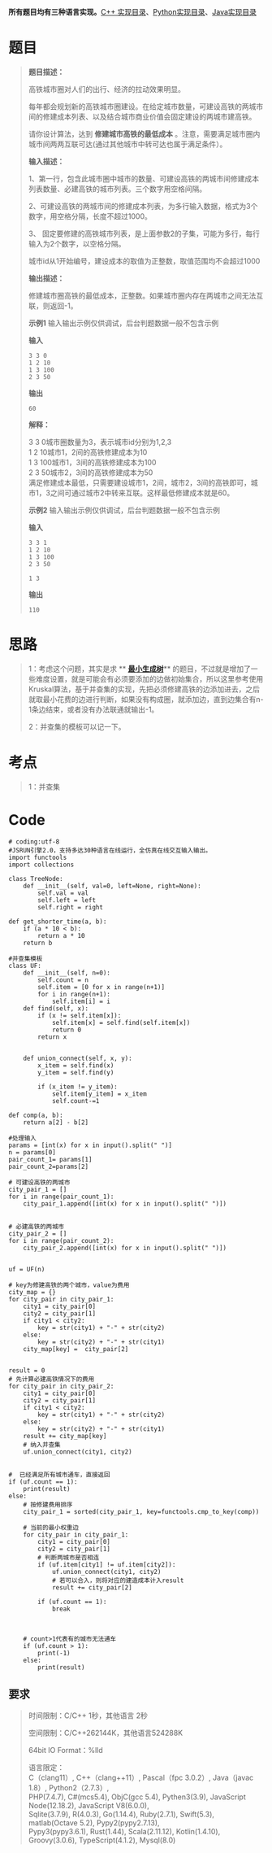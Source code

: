 **所有题目均有三种语言实现。**[C++
实现目录](https://blog.csdn.net/misayaaaaa/category_12036814.html "C++
实现目录")、[Python实现目录](https://blog.csdn.net/misayaaaaa/category_12111005.html
"Python实现目录")、[Java实现目录](https://blog.csdn.net/misayaaaaa/category_12111006.html
"Java实现目录")

# 题目

> **题目描述：**
>
> 高铁城市圈对人们的出行、经济的拉动效果明显。
>
> 每年都会规划新的高铁城市圈建设。在给定城市数量，可建设高铁的两城市间的修建成本列表、以及结合城市商业价值会固定建设的两城市建高铁。
>
> 请你设计算法，达到 **修建城市高铁的最低成本** 。注意，需要满足城市圈内城市间两两互联可达(通过其他城市中转可达也属于满足条件）。
>
> **输入描述：**
>
> 1、第一行，包含此城市圈中城市的数量、可建设高铁的两城市间修建成本列表数量、必建高铁的城市列表。三个数字用空格间隔。
>
> 2、可建设高铁的两城市间的修建成本列表，为多行输入数据，格式为3个数字，用空格分隔，长度不超过1000。
>
> 3、 固定要修建的高铁城市列表，是上面参数2的子集，可能为多行，每行输入为2个数字，以空格分隔。
>
> 城市id从1开始编号，建设成本的取值为正整数，取值范围均不会超过1000
>
> **输出描述：**
>
> 修建城市圈高铁的最低成本，正整数。如果城市圈内存在两城市之间无法互联，则返回-1。
>
> **示例1** 输入输出示例仅供调试，后台判题数据一般不包含示例
>
> **输入**
>
> `3 3 0`  
> `1 2 10`  
> `1 3 100`  
> `2 3 50`
>
> **输出**
>
> `60`
>
> **解释：**
>
> 3 3 0城市圈数量为3，表示城市id分别为1,2,3  
>  1 2 10城市1，2间的高铁修建成本为10  
>  1 3 100城市1，3间的高铁修建成本为100  
>  2 3 50城市2，3间的高铁修建成本为50  
>  满足修建成本最低，只需要建设城市1，2间，城市2，3间的高铁即可，城市1，3之间可通过城市2中转来互联。这样最低修建成本就是60。
>
> **示例2** 输入输出示例仅供调试，后台判题数据一般不包含示例
>
> **输入**
>
> `3 3 1`  
> `1 2 10`  
> `1 3 100`  
> `2 3 50`
>
> `1 3`
>
> **输出**
>
> `110`

# 思路

> 1：考虑这个问题，其实是求 **
> **[最小生成树](https://blog.csdn.net/qq_40693171/article/details/120552056
> "最小生成树")****
> 的题目，不过就是增加了一些难度设置，就是可能会有必须要添加的边做初始集合，所以这里参考使用Kruskal算法，基于并查集的实现，先把必须修建高铁的边添加进去，之后就取最小花费的边进行判断，如果没有构成圈，就添加边，直到边集合有n-1条边结束，或者没有办法联通就输出-1。
>
> 2：并查集的模板可以记一下。

# 考点

> 1：并查集

# Code

    
    
    # coding:utf-8
    #JSRUN引擎2.0，支持多达30种语言在线运行，全仿真在线交互输入输出。 
    import functools
    import collections
    
    class TreeNode:
        def __init__(self, val=0, left=None, right=None):
            self.val = val
            self.left = left
            self.right = right
    
    def get_shorter_time(a, b):
        if (a * 10 < b):
            return a * 10
        return b
    
    #并查集模板
    class UF:
        def __init__(self, n=0):
            self.count = n
            self.item = [0 for x in range(n+1)]
            for i in range(n+1):
                self.item[i] = i
        def find(self, x):
            if (x != self.item[x]):
                self.item[x] = self.find(self.item[x])
                return 0
            return x
        
     
        def union_connect(self, x, y):
            x_item = self.find(x)
            y_item = self.find(y)
        
            if (x_item != y_item):
                self.item[y_item] = x_item
                self.count-=1
            
    def comp(a, b): 
        return a[2] - b[2]
     
    #处理输入
    params = [int(x) for x in input().split(" ")]
    n = params[0]
    pair_count_1= params[1]
    pair_count_2=params[2]
    
    # 可建设高铁的两城市
    city_pair_1 = []
    for i in range(pair_count_1):
        city_pair_1.append([int(x) for x in input().split(" ")])
    
    
    # 必建高铁的两城市
    city_pair_2 = []
    for i in range(pair_count_2):
        city_pair_2.append([int(x) for x in input().split(" ")])
    
    
    uf = UF(n)
    
    # key为修建高铁的两个城市，value为费用
    city_map = {}
    for city_pair in city_pair_1:
        city1 = city_pair[0]
        city2 = city_pair[1]
        if city1 < city2:
            key = str(city1) + "-" + str(city2)
        else:
            key = str(city2) + "-" + str(city1)
        city_map[key] =  city_pair[2]
    
    
    result = 0
    # 先计算必建高铁情况下的费用
    for city_pair in city_pair_2:
        city1 = city_pair[0]
        city2 = city_pair[1]
        if city1 < city2:
            key = str(city1) + "-" + str(city2)
        else:
            key = str(city2) + "-" + str(city1)
        result += city_map[key]
        # 纳入并查集
        uf.union_connect(city1, city2)
    
    
    #  已经满足所有城市通车，直接返回
    if (uf.count == 1):
        print(result)
    else:
        # 按修建费用排序
        city_pair_1 = sorted(city_pair_1, key=functools.cmp_to_key(comp))
    
        # 当前的最小权重边
        for city_pair in city_pair_1:
            city1 = city_pair[0]
            city2 = city_pair[1]
            # 判断两城市是否相连
            if (uf.item[city1] != uf.item[city2]):
                uf.union_connect(city1, city2)
                # 若可以合入，则将对应的建造成本计入result
                result += city_pair[2]
            
            if (uf.count == 1):
                break
            
    
    
        # count>1代表有的城市无法通车
        if (uf.count > 1):
            print(-1)
        else:
            print(result)

## 要求

> 时间限制：C/C++ 1秒，其他语言 2秒
>
> 空间限制：C/C++262144K，其他语言524288K
>
> 64bit IO Format：%lld
>
> 语言限定：  
>  C（clang11）, C++（clang++11）, Pascal（fpc 3.0.2）, Java（javac 1.8）,
> Python2（2.7.3）,  
>  PHP(7.4.7), C#(mcs5.4), ObjC(gcc 5.4), Pythen3(3.9), JavaScript
> Node(12.18.2), JavaScript V8(6.0.0),  
>  Sqlite(3.7.9), R(4.0.3), Go(1.14.4), Ruby(2.7.1), Swift(5.3), matlab(Octave
> 5.2), Pypy2(pypy2.7.13),  
>  Pypy3(pypy3.6.1), Rust(1.44), Scala(2.11.12), Kotlin(1.4.10),
> Groovy(3.0.6), TypeScript(4.1.2), Mysql(8.0)

